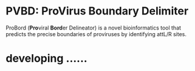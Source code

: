 # PVBD: Pro**V**irus Boundary Delimiter
ProBord (**Pro**viral **Bord**er Delineator) is a novel bioinformatics tool that predicts the precise boundaries of proviruses by identifying attL/R sites.

# developing ......
